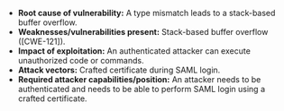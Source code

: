 - **Root cause of vulnerability:** A type mismatch leads to a stack-based buffer overflow.
- **Weaknesses/vulnerabilities present:** Stack-based buffer overflow ([CWE-121]).
- **Impact of exploitation:** An authenticated attacker can execute unauthorized code or commands.
- **Attack vectors:** Crafted certificate during SAML login.
- **Required attacker capabilities/position:**  An attacker needs to be authenticated and needs to be able to perform SAML login using a crafted certificate.